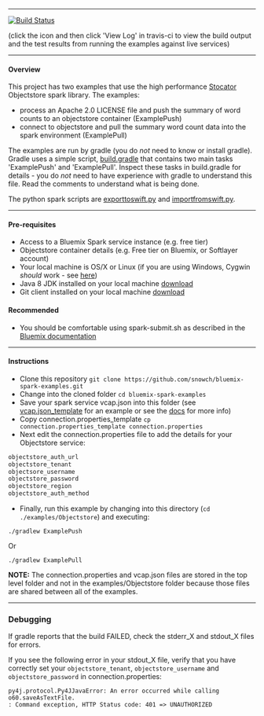 

*********************************************************************

[![Build Status](https://travis-ci.org/snowch/bluemix-spark-examples.png)](https://travis-ci.org/snowch/bluemix-spark-examples) 


(click the icon and then click 'View Log' in travis-ci to view the build output and the test results from running the examples against live services)

*********************************************************************

#### Overview

This project has two examples that use the high performance [Stocator](https://github.com/SparkTC/stocator) Objectstore spark library.  The examples:

- process an Apache 2.0 LICENSE file and push the summary of word counts to an objectstore container (ExamplePush)
- connect to objectstore and pull the summary word count data into the spark environment (ExamplePull)

The examples are run by gradle (you do *not* need to know or install gradle).  Gradle uses a simple script, [build.gradle](./build.gradle) that contains two main tasks 'ExamplePush' and 'ExamplePull'.  Inspect these tasks in build.gradle for details - you do *not* need to have experience with gradle to understand this file.  Read the comments to understand what is being done.

The python spark scripts are [exporttoswift.py](./exporttoswift.py) and [importfromswift.py](./importfromswift.py).


*********************************************************************

#### Pre-requisites

- Access to a Bluemix Spark service instance (e.g. free tier)
- Objectstore container details (e.g. Free tier on Bluemix, or Softlayer account)
- Your local machine is OS/X or Linux (if you are using Windows, Cygwin *should* work - see [here](http://stackoverflow.com/questions/37315709/bluemix-spark-as-a-service-how-to-run-spark-submit-sh-with-cygwin))
- Java 8 JDK installed on your local machine [download](http://www.oracle.com/technetwork/java/javase/downloads/jdk8-downloads-2133151.html)
- Git client installed on your local machine [download](https://git-scm.com/downloads)

#### Recommended

- You should be comfortable using spark-submit.sh as described in the [Bluemix documentation](https://console.ng.bluemix.net/docs/services/AnalyticsforApacheSpark/index-gentopic3.html#genTopProcId4)

*********************************************************************

#### Instructions

- Clone this repository `git clone https://github.com/snowch/bluemix-spark-examples.git`
- Change into the cloned folder `cd bluemix-spark-examples`
- Save your spark service vcap.json into this folder (see [vcap.json_template](../../vcap.json_template) for an example or see the [docs](https://console.ng.bluemix.net/docs/services/AnalyticsforApacheSpark/index-gentopic3.html#genTopProcId4) for more info)
- Copy connection.properties_template `cp connection.properties_template connection.properties`
- Next edit the connection.properties file to add the details for your Objectstore service:

```bash
objectstore_auth_url
objectstore_tenant
objectsore_username
objectstore_password
objectstore_region
objectstore_auth_method
```

- Finally, run this example by changing into this directory (`cd ./examples/Objectstore`) and executing:

```
./gradlew ExamplePush
```
Or
```
./gradlew ExamplePull
```

**NOTE:** The connection.properties and vcap.json files are stored in the top level folder and not in the examples/Objectstore folder because those files are shared between all of the examples.

*********************************************************************

### Debugging

If gradle reports that the build FAILED, check the stderr_X and stdout_X files for errors.

If you see the following error in your stdout_X file, verify that you have correctly set your `objectstore_tenant`, `objectstore_username` and `objectstore_password` in connection.properties:

```
py4j.protocol.Py4JJavaError: An error occurred while calling o60.saveAsTextFile.
: Command exception, HTTP Status code: 401 => UNAUTHORIZED
```

